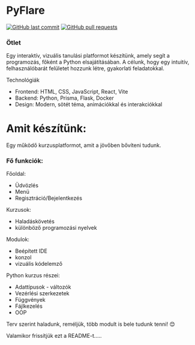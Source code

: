 
# PyFlare

[![GitHub last commit](https://img.shields.io/github/last-commit/ducthepuc/PyFlare)](https://img.shields.io/github/last-commit/ducthepuc/Flare)
[![GitHub pull requests](https://img.shields.io/github/issues-pr/ducthepuc/PyFlare)](https://img.shields.io/github/issues-pr/ducthepuc/Flare)

### Ötlet

Egy interaktív, vizuális tanulási platformot készítünk, amely segít a programozás, főként a Python elsajátításában. A célunk, hogy egy intuitív, felhasználóbarát felületet hozzunk létre, gyakorlati feladatokkal.

Technológiák
- Frontend: HTML, CSS, JavaScript, React, Vite
- Backend: Python, Prisma, Flask, Docker
- Design: Modern, sötét téma, animációkkal és interakciókkal

# Amit készítünk:

Egy működő kurzusplatformot, amit a jövőben bővíteni tudunk.

### Fő funkciók:

Főoldal: 
- Üdvözlés
- Menü
- Regisztráció/Bejelentkezés

Kurzusok: 
- Haladáskövetés
- különböző programozási nyelvek

Modulok: 
- Beépített IDE
- konzol
- vizuális kódelemző

Python kurzus részei:
- Adattípusok - változók
- Vezérlési szerkezetek
- Függvények
- Fájlkezelés
- OOP

Terv szerint haladunk, reméljük, több modult is bele tudunk tenni! 😊

Valamikor frissítjük ezt a README-t.....
